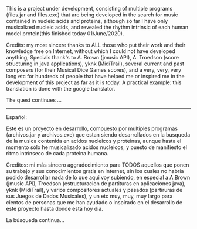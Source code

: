 
This is a project under development, consisting of multiple programs (files.jar and files.exe)
that are being developed in the search for music contained in nucleic acids and proteins,
although so far I have only musicalized nucleic acids, and revealed the rhythm
intrinsic of each human model protein(this finished today 01/June/2020).

Credits: my most sincere thanks to ALL those who put their work and their
knowledge free on Internet, without which I could not have developed anything;
Specials thank's to A. Brown (jmusic API), A. Troedson (score structuring
in java applications), yknk (MidiTrail), several current and past composers (for their 
Musical Dice Games scores), and a very, very, very long etc for hundreds of people
that have helped me or inspired me in the development of this project as far as it is today.
A practical example: this translation is done with the google translator.

The quest continues ...
________________________________________________________________________________________________

Español:

Este es un proyecto en desarrollo, compuesto por multiples programas (archivos.jar y archivos.exe) 
que estan siendo desarrollados en la busqueda de la musica contenida en acidos nucleicos y proteinas,
aunque hasta el momento sólo he musicalizado acidos nucleicos, y puesto de manifiesto el ritmo
intrínseco de cada proteina humana.

Creditos: mi más sincero aggradecimiento para TODOS aquellos que ponen su trabajo y sus
conocimientos gratis en Internet, sin los cuales no habría podido desarrollar nada de lo que
aqui voy subiendo, en especial a A.Brown (jmusic API), Troedson (estructuracion de partituras
en aplicaciones java), yknk (MidiTrail), y varios compositores actuales y pasados (partiruras
de sus Juegos de Dados Musicales), y un etc muy, muy, muy largo para cientos de personas
que me han ayudado o inspirado en el desarrollo de este proyecto hasta donde está hoy dia.

La búsqueda continua...
